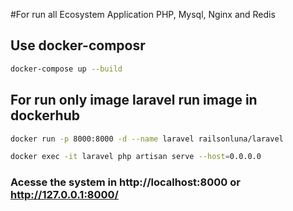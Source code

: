 #For run all Ecosystem Application PHP, Mysql, Nginx and Redis 
## Use docker-composr
```bash
docker-compose up --build
```

## For run only image laravel run image in dockerhub
```bash
docker run -p 8000:8000 -d --name laravel railsonluna/laravel

docker exec -it laravel php artisan serve --host=0.0.0.0
```

### Acesse the system in http://localhost:8000 or http://127.0.0.1:8000/
